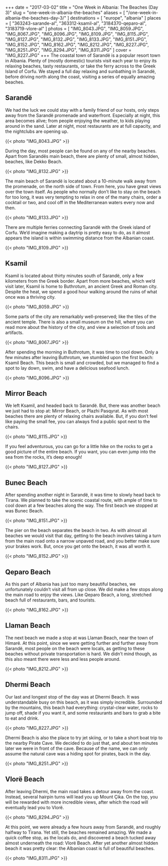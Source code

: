 +++
date    = "2017-03-02"
title   = "One Week in Albania: The Beaches (Day 3)"
slug    = "one-week-in-albania-the-beaches"
aliases = [ "/one-week-in-albania-the-beaches-day-3/" ]
destinations = [ "europe", "albania" ]
places = [
  "363243-sarande-al", "363312-ksamil-al", "3184370-qeparo-al", "3183719-vlore-al"
]
photos = [
  "IMG_8043.JPG", "IMG_8059.JPG", "IMG_8067.JPG", "IMG_8096.JPG", "IMG_8109.JPG",
  "IMG_8115.JPG", "IMG_8127.JPG", "IMG_8132.JPG", "IMG_8133.JPG", "IMG_8151.JPG",
  "IMG_8152.JPG", "IMG_8162.JPG", "IMG_8212.JPG", "IMG_8227.JPG", "IMG_8251.JPG",
  "IMG_8294.JPG", "IMG_8311.JPG"
]
cover = "IMG_8227.JPG"
+++
The coastal town of Sarandë is a popular resort town in Albania. Plenty of (mostly domestic) tourists visit each year to enjoy its relaxing beaches, tasty restaurants, or take the ferry across to the Greek Island of Corfu. We stayed a full day relaxing and sunbathing in Sarandë, before driving north along the coast, visiting a series of equally amazing beaches.
<!--more-->

## Sarandë
We had the luck we could stay with a family friend of our hosts, only steps away from the Sarandë promenade and waterfront. Especially at night, this area becomes alive; from people enjoying the weather, to kids playing around in the sand. Later at night, most restaurants are at full capacity, and the nightclubs are opening up.

{{< photo "IMG_8043.JPG" >}}

During the day, most people can be found on any of the nearby beaches. Apart from Sarandës main beach, there are plenty of small, almost hidden, beaches, like Dekko Beach.

{{< photo "IMG_8132.JPG" >}}

The main beach of Sarandë is located about a 10-minute walk away from the promenade, on the north side of town. From here, you have great views over the town itself. As people who normally don’t like to stay on the beach for too long, it was very tempting to relax in one of the many chairs, order a cocktail or two, and cool off in the Mediterranean waters every now and then.

{{< photo "IMG_8133.JPG" >}}

There are multiple ferries connecting Sarandë with the Greek island of Corfu. We’d imagine making a daytrip is pretty easy to do, as it almost appears the island is within swimming distance from the Albanian coast.

{{< photo "IMG_8109.JPG" >}}

## Ksamil
Ksamil is located about thirty minutes south of Sarandë, only a few kilometers from the Greek border. Apart from more beaches, which we’d visit later, Ksamil is home to Buthrotum, an ancient Greek and Roman city. Despite the heat, we spend a good hour walking around the ruins of what once was a thriving city.

{{< photo "IMG_8059.JPG" >}}

Some parts of the city are remarkably well-preserved; like the tiles of the ancient temple. There is also a small museum on the hill, where you can read more about the history of the city, and view a selection of tools and artifacts.

{{< photo "IMG_8067.JPG" >}}

After spending the morning in Buthrotum, it was time to cool down. Only a few minutes after leaving Buthrotum, we stumbled upon the first beach: Ksamil Beach. This beach is small and crowded, but we managed to find a spot to lay down, swim, and have a delicious seafood lunch.

{{< photo "IMG_8096.JPG" >}}

## Mirror Beach
We left Ksamil, and headed back to Sarandë. But, there was another beach we just had to stop at: Mirror Beach, or Plazhi Pasqyrat. As with most beaches there are plenty of relaxing chairs available. But, if you don’t feel like paying the small fee, you can always find a public spot next to the chairs.

{{< photo "IMG_8115.JPG" >}}

If you feel adventurous, you can go for a little hike on the rocks to get a good picture of the entire beach. If you want, you can even jump into the sea from the rocks, it’s deep enough!

{{< photo "IMG_8127.JPG" >}}

## Bunec Beach
After spending another night in Sarandë, it was time to slowly head back to Tirana. We planned to take the scenic coastal route, with ample of time to cool down at a few beaches along the way. The first beach we stopped at was Bunec Beach.

{{< photo "IMG_8151.JPG" >}}

The pier on the beach separates the beach in two. As with almost all beaches we would visit that day, getting to the beach involves taking a turn from the main road onto a narrow unpaved road, and you better make sure your brakes work. But, once you get onto the beach, it was all worth it.

{{< photo "IMG_8152.JPG" >}}

## Qeparo Beach
As this part of Albania has just too many beautiful beaches, we unfortunately couldn’t visit all from up close. We did make a few stops along the main road to enjoy the views. Like Qeparo Beach, a long, stretched beach full of restaurants, bars, and tourists.

{{< photo "IMG_8162.JPG" >}}

## Llaman Beach
The next beach we made a stop at was Llaman Beach, near the town of Himarë. At this point, since we were getting further and further away from Sarandë, most people on the beach were locals, as getting to these beaches without private transportation is hard. We didn’t mind though, as this also meant there were less and less people around.

{{< photo "IMG_8212.JPG" >}}

## Dhermi Beach
Our last and longest stop of the day was at Dhermi Beach. It was understandable busy on this beach, as it was simply incredible. Surrounded by the mountains, this beach had everything: crystal-clear water, rocks to jump off, shade if you want it, and some restaurants and bars to grab a bite to eat and drink.

{{< photo "IMG_8227.JPG" >}}

Dhermi Beach is also the place to try jet skiing, or to take a short boat trip to the nearby Pirate Cave. We decided to do just that, and about ten minutes later we were in front of the cave. Because of the name, we can only assume the natural cave was a hiding spot for pirates, back in the day.

{{< photo "IMG_8251.JPG" >}}

## Vlorë Beach
After leaving Dhermi, the main road takes a detour away from the coast. Instead, several hairpin turns will lead you up Mount Çika. On the top, you will be rewarded with more incredible views, after which the road will eventually lead you to Vlorë.

{{< photo "IMG_8294.JPG" >}}

At this point, we were already a few hours away from Sarandë, and roughly halfway to Tirana. Yet still, the beaches remained amazing. We made a quick coffee stop, as the locals do, and discovered a beach tucked away almost underneath the road: Vlorë Beach. After yet another almost hidden beach it was pretty clear: the Albanian coast is full of beautiful beaches.

{{< photo "IMG_8311.JPG" >}}